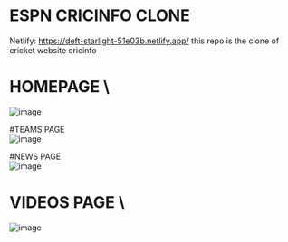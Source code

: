 # ESPN CRICINFO CLONE
Netlify: https://deft-starlight-51e03b.netlify.app/
this repo is the clone of cricket website cricinfo

# HOMEPAGE \
![image](https://user-images.githubusercontent.com/95860970/203134578-905998d4-dcf7-48e3-897b-a7bce2aea9e7.png)

#TEAMS PAGE  \
![image](https://user-images.githubusercontent.com/95860970/203135154-ca3c9f80-fb5a-4414-a24a-5e7a39719d86.png)

#NEWS PAGE \
![image](https://user-images.githubusercontent.com/95860970/203135628-9478f917-15cb-445d-810f-c643880fb266.png)

# VIDEOS PAGE \
![image](https://user-images.githubusercontent.com/95860970/203137570-696b2dda-64e2-43dd-9b42-44f55c3d1884.png)


